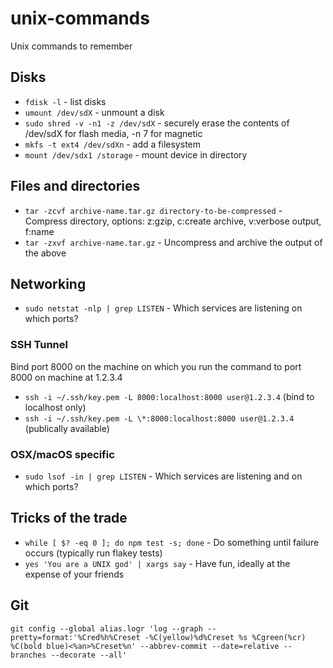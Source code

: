 # unix-commands
Unix commands to remember

## Disks
- `fdisk -l` - list disks
- `umount /dev/sdX` - unmount a disk
- `sudo shred -v -n1 -z /dev/sdX` - securely erase the contents of /dev/sdX for flash media, -n 7 for magnetic
- `mkfs -t ext4 /dev/sdXn` - add a filesystem
- `mount /dev/sdx1 /storage` - mount device in directory

## Files and directories
- `tar -zcvf archive-name.tar.gz directory-to-be-compressed` - Compress directory, options: z:gzip, c:create archive, v:verbose output, f:name
- `tar -zxvf archive-name.tar.gz` - Uncompress and archive the output of the above

## Networking
- `sudo netstat -nlp | grep LISTEN` - Which services are listening on which ports?

### SSH Tunnel
Bind port 8000 on the machine on which you run the command to port 8000 on machine at 1.2.3.4
- `ssh -i ~/.ssh/key.pem -L 8000:localhost:8000 user@1.2.3.4` (bind to localhost only)
- `ssh -i ~/.ssh/key.pem -L \*:8000:localhost:8000 user@1.2.3.4` (publically available)

### OSX/macOS specific
- `sudo lsof -in | grep LISTEN` - Which services are listening and on which ports?

## Tricks of the trade
- `while [ $? -eq 0 ]; do npm test -s; done` - Do something until failure occurs (typically run flakey tests)
- `yes 'You are a UNIX god' | xargs say` - Have fun, ideally at the expense of your friends

## Git
`git config --global alias.logr 'log --graph --pretty=format:'%Cred%h%Creset -%C(yellow)%d%Creset %s %Cgreen(%cr) %C(bold blue)<%an>%Creset%n' --abbrev-commit --date=relative --branches --decorate --all'`
